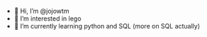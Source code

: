 - 👋 Hi, I’m @jojowtm
- 👀 I’m interested in lego
- 🌱 I’m currently learning python and SQL (more on SQL actually)

<!---
jojowtm/jojowtm is a ✨ special ✨ repository because its `README.md` (this file) appears on your GitHub profile.
You can click the Preview link to take a look at your changes.
--->
